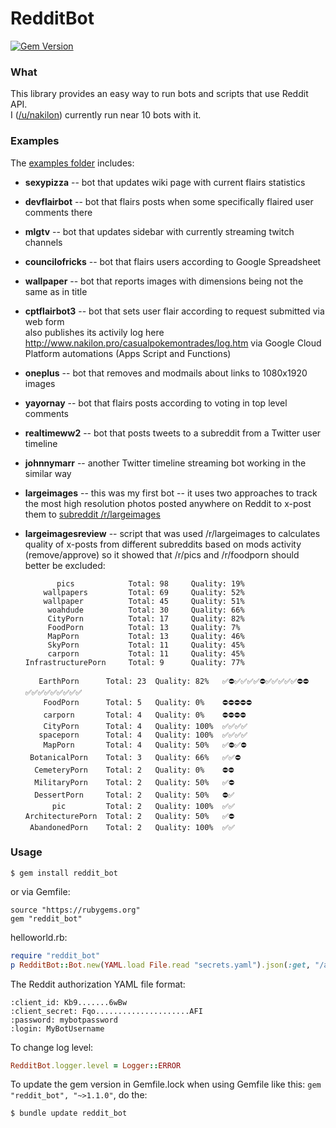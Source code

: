 # RedditBot

[![Gem Version](https://badge.fury.io/rb/reddit_bot.svg)](http://badge.fury.io/rb/reddit_bot)

### What

This library provides an easy way to run bots and scripts that use Reddit API.  
I ([/u/nakilon](https://www.reddit.com/u/nakilon)) currently run near 10 bots with it.

### Examples

The [examples folder](examples) includes:

* **sexypizza** -- bot that updates wiki page with current flairs statistics
* **devflairbot** -- bot that flairs posts when some specifically flaired user comments there
* **mlgtv** -- bot that updates sidebar with currently streaming twitch channels
* **councilofricks** -- bot that flairs users according to Google Spreadsheet
* **wallpaper** -- bot that reports images with dimensions being not the same as in title
* **cptflairbot3** -- bot that sets user flair according to request submitted via web form  
  also publishes its activily log here http://www.nakilon.pro/casualpokemontrades/log.htm via Google Cloud Platform automations (Apps Script and Functions)
* **oneplus** -- bot that removes and modmails about links to 1080x1920 images
* **yayornay** -- bot that flairs posts according to voting in top level comments
* **realtimeww2** -- bot that posts tweets to a subreddit from a Twitter user timeline
* **johnnymarr** -- another Twitter timeline streaming bot working in the similar way
* **largeimages** -- this was my first bot -- it uses two approaches to track the most high resolution photos posted anywhere on Reddit to x-post them to [subreddit /r/largeimages](https://www.reddit.com/r/largeimages)
* **largeimagesreview** -- script that was used /r/largeimages to calculates quality of x-posts from different subreddits based on mods activity (remove/approve) so it showed that /r/pics and /r/foodporn should better be excluded:

             pics            Total: 98     Quality: 19%  
          wallpapers         Total: 69     Quality: 52%  
          wallpaper          Total: 45     Quality: 51%  
           woahdude          Total: 30     Quality: 66%  
           CityPorn          Total: 17     Quality: 82%  
           FoodPorn          Total: 13     Quality: 7%  
           MapPorn           Total: 13     Quality: 46%  
           SkyPorn           Total: 11     Quality: 45%  
           carporn           Total: 11     Quality: 45%  
      InfrastructurePorn     Total: 9      Quality: 77%  

         EarthPorn      Total: 23  Quality: 82%   ✅⛔✅✅✅✅⛔✅✅✅✅✅⛔⛔✅✅✅✅✅✅✅✅✅  
          FoodPorn      Total: 5   Quality: 0%    ⛔⛔⛔⛔⛔                   
          carporn       Total: 4   Quality: 0%    ⛔⛔⛔⛔                    
          CityPorn      Total: 4   Quality: 100%  ✅✅✅✅                    
         spaceporn      Total: 4   Quality: 100%  ✅✅✅✅                    
          MapPorn       Total: 4   Quality: 50%   ✅⛔✅⛔                    
       BotanicalPorn    Total: 3   Quality: 66%   ✅✅⛔                     
        CemeteryPorn    Total: 2   Quality: 0%    ⛔⛔                      
        MilitaryPorn    Total: 2   Quality: 50%   ✅⛔                      
        DessertPorn     Total: 2   Quality: 50%   ⛔✅                      
            pic         Total: 2   Quality: 100%  ✅✅                      
      ArchitecturePorn  Total: 2   Quality: 50%   ✅⛔                      
       AbandonedPorn    Total: 2   Quality: 100%  ✅✅                      

### Usage

    $ gem install reddit_bot

or via Gemfile:

    source "https://rubygems.org"
    gem "reddit_bot"

helloworld.rb:

```ruby
require "reddit_bot"
p RedditBot::Bot.new(YAML.load File.read "secrets.yaml").json(:get, "/api/v1/me")
```

The Reddit authorization YAML file format:

    :client_id: Kb9.......6wBw
    :client_secret: Fqo.....................AFI
    :password: mybotpassword
    :login: MyBotUsername

To change log level:

```ruby
RedditBot.logger.level = Logger::ERROR
```

To update the gem version in Gemfile.lock when using Gemfile like this: `gem "reddit_bot", "~>1.1.0"`, do the:

    $ bundle update reddit_bot
